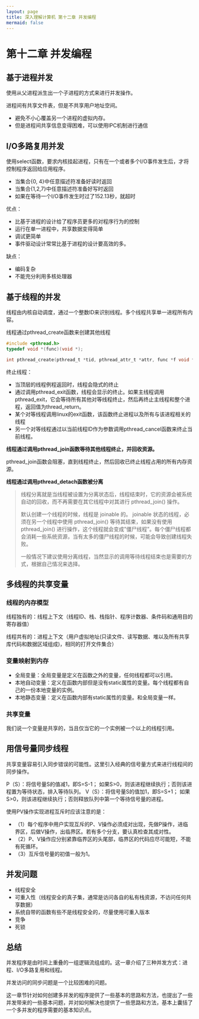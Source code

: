 ```yaml
---
layout: page
title: 深入理解计算机 第十二章 并发编程
mermaid: false
---
```


# 第十二章 并发编程



## 基于进程并发

使用从父进程派生出一个子进程的方式来进行并发操作。

进程间有共享文件表，但是不共享用户地址空间。

- 避免不小心覆盖另一个进程的虚拟内存。
- 但是进程间共享信息变得困难，可以使用IPC机制进行通信



## I/O多路复用并发

使用select函数，要求内核挂起进程，只有在一个或者多个I/O事件发生后，才将控制程序返回给应用程序。

- 当集合{0, 4}中任意描述符准备好读时返回
- 当集合{1,2,7}中任意描述符准备好写时返回
- 如果在等待一个I/O事件发生时过了152.13秒，就超时

优点：

- 比基于进程的设计给了程序员更多的对程序行为的控制
- 运行在单一进程中，共享数据变得简单
- 调试更简单
- 事件驱动设计常常比基于进程的设计要高效的多。

缺点：

- 编码复杂
- 不能充分利用多核处理器



## 基于线程的并发

线程由内核自动调度，通过一个整数ID来识别线程。多个线程共享单一进程所有内容。

线程通过pthread_create函数来创建其他线程

```c
#include <pthread.h>
typedef void *(func)(void *);

int pthread_create(pthread_t *tid, pthread_attr_t *attr, func *f void *arg);
```

终止线程：

- 当顶层的线程例程返回时，线程会隐式的终止
- 通过调用pthread_exit函数，线程会显示的终止。如果主线程调用pthread_exit，它会等待所有其他对等线程终止，然后再终止主线程和整个进程，返回值为thread_return。
- 某个对等线程调用linux的exit函数，该函数终止进程以及所有与该进程相关的线程
- 另一个对等线程通过以当前线程ID作为参数调用pthread_cancel函数来终止当前线程。



**线程通过调用pthread_join函数等待其他线程终止，并回收资源。**

pthread_join函数会阻塞，直到线程终止，然后回收已终止线程占用的所有内存资源。



**线程通过调用pthread_detach函数被分离**

> 线程分离就是当线程被设置为分离状态后，线程结束时，它的资源会被系统自动的回收，而不再需要在其它线程中对其进行 pthread_join() 操作。
>
> 默认创建一个线程的时候，线程是 joinable 的。 joinable 状态的线程，必须在另一个线程中使用 pthread_join() 等待其结束，如果没有使用 pthread_join() 进行操作，这个线程就会变成”僵尸线程”。每个僵尸线程都会消耗一些系统资源，当有太多的僵尸线程的时候，可能会导致创建线程失败。
>
> 一般情况下建议使用分离线程，当然显示的调用等待线程结束也是需要的方式，根据自己情况来选择。







## 多线程的共享变量

### 线程的内存模型

线程独有的：线程上下文（线程ID、栈、栈指针、程序计数器、条件码和通用目的寄存器值）

线程共有的：进程上下文（用户虚拟地址(只读文件、读写数据、堆以及所有共享库代码和数据区域组成)，相同的打开文件集合）

### 变量映射到内存

- 全局变量：全局变量是定义在函数之外的变量，任何线程都可以引用。
- 本地自动变量：定义在函数内部但是没有static属性的变量。每个线程都有自己的一份本地变量的实例。
- 本地静态变量：定义在函数内部有static属性的变量。和全局变量一样。

### 共享变量

我们说一个变量是共享的，当且仅当它的一个实例被一个以上的线程引用。



## 用信号量同步线程

共享变量容易引入同步错误的可能性。这里引入经典的信号量方式来进行线程间的同步操作。

   P（S）：将信号量S的值减1，即S=S-1；
           如果S>0，则该进程继续执行；否则该进程置为等待状态，排入等待队列。
    V（S）：将信号量S的值加1，即S=S+1；
           如果S>0，则该进程继续执行；否则释放队列中第一个等待信号量的进程。

 使用PV操作实现进程互斥时应该注意的是：

- （1）每个程序中用户实现互斥的P、V操作必须成对出现，先做P操作，进临界区，后做V操作，出临界区。若有多个分支，要认真检查其成对性。
- （2）P、V操作应分别紧靠临界区的头尾部，临界区的代码应尽可能短，不能有死循环。
- （3）互斥信号量的初值一般为1。



## 并发问题

- 线程安全
- 可重入性（线程安全的真子集，通常是访问各自的私有栈资源，不访问任何共享数据）
- 系统自带的函数有些不是线程安全的，尽量使用可重入版本
- 竞争
- 死锁



## 总结

并发程序是由时间上重叠的一组逻辑流组成的。这一章介绍了三种并发方式：进程、I/O多路复用和线程。

并发访问的同步问题是一个比较困难的问题。

这一章节针对如何创建多并发的程序提供了一些基本的思路和方法，也提出了一些并发带来的一些基本问题，并对如何解决也提供了一些思路和方法，基本上囊括了一个多并发的程序需要的基本知识点。